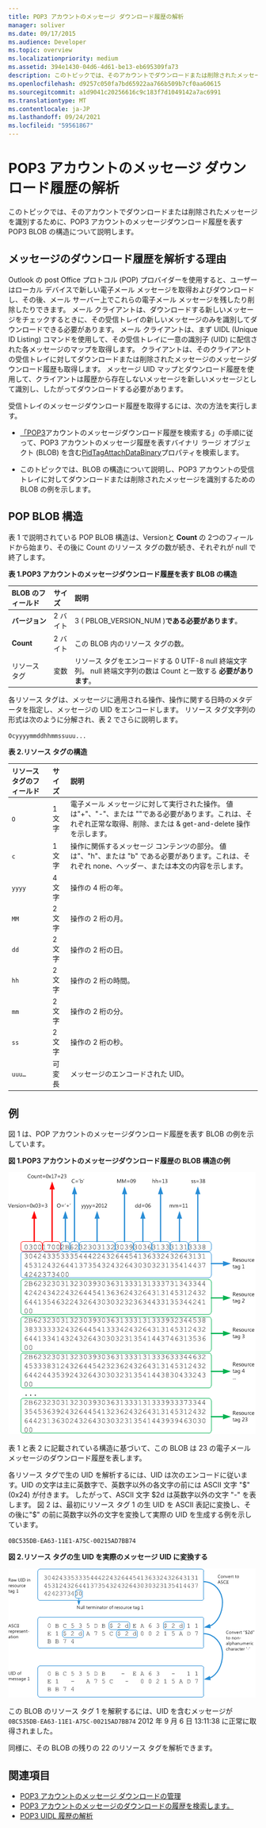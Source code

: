```yaml
---
title: POP3 アカウントのメッセージ ダウンロード履歴の解析
manager: soliver
ms.date: 09/17/2015
ms.audience: Developer
ms.topic: overview
ms.localizationpriority: medium
ms.assetid: 394e1430-04d6-4d61-be13-eb695309fa73
description: このトピックでは、そのアカウントでダウンロードまたは削除されたメッセージを識別するために、POP3 アカウントのメッセージダウンロード履歴を表す POP3 BLOB の構造について説明します。
ms.openlocfilehash: d9257c050fa7bd65922aa766b509b7cf0aa60615
ms.sourcegitcommit: a1d9041c20256616c9c183f7d1049142a7ac6991
ms.translationtype: MT
ms.contentlocale: ja-JP
ms.lasthandoff: 09/24/2021
ms.locfileid: "59561867"
---
```

# <a name="parsing-the-message-download-history-for-a-pop3-account"></a>POP3 アカウントのメッセージ ダウンロード履歴の解析

このトピックでは、そのアカウントでダウンロードまたは削除されたメッセージを識別するために、POP3 アカウントのメッセージダウンロード履歴を表す POP3 BLOB の構造について説明します。

<a name="OL15Con_AuxRef_ParsingMsgsHistory_WhyParseHistory"> </a>

## <a name="why-parse-the-message-download-history"></a>メッセージのダウンロード履歴を解析する理由

Outlook の post Office プロトコル (POP) プロバイダーを使用すると、ユーザーはローカル デバイスで新しい電子メール メッセージを取得およびダウンロードし、その後、メール サーバー上でこれらの電子メール メッセージを残したり削除したりできます。 メール クライアントは、ダウンロードする新しいメッセージをチェックするときに、その受信トレイの新しいメッセージのみを識別してダウンロードできる必要があります。 メール クライアントは、まず UIDL (Unique ID Listing) コマンドを使用して、その受信トレイに一意の識別子 (UID) に配信された各メッセージのマップを取得します。 クライアントは、そのクライアントの受信トレイに対してダウンロードまたは削除されたメッセージのメッセージダウンロード履歴も取得します。 メッセージ UID マップとダウンロード履歴を使用して、クライアントは履歴から存在しないメッセージを新しいメッセージとして識別し、したがってダウンロードする必要があります。
  
受信トレイのメッセージダウンロード履歴を取得するには、次の方法を実行します。
  
- [「POP3](locating-the-message-download-history-for-a-pop3-account.md)アカウントのメッセージダウンロード履歴を検索する」の手順に従って、POP3 アカウントのメッセージ履歴を表すバイナリ ラージ オブジェクト (BLOB) を含む[PidTagAttachDataBinary](https://msdn.microsoft.com/library/3b0a8b28-863e-4b96-a4c0-fdb8f40555b9%28Office.15%29.aspx)プロパティを検索します。 
    
- このトピックでは、BLOB の構造について説明し、POP3 アカウントの受信トレイに対してダウンロードまたは削除されたメッセージを識別するための BLOB の例を示します。

<a name="OL15Con_AuxRef_ParsingMsgsHistory_BLOBStructure"> </a>

## <a name="pop-blob-structure"></a>POP BLOB 構造

表 1 で説明されている POP BLOB 構造は、Versionと **Count** の 2つのフィールドから始まり、その後に Count のリソース タグの数が続き、それぞれが null で終了します。 
  
**表 1.POP3 アカウントのメッセージダウンロード履歴を表す BLOB の構造**

|**BLOB のフィールド**|**サイズ**|**説明**|
|:-----|:-----|:-----|
|**バージョン** <br/> |2 バイト  <br/> |3 ( PBLOB_VERSION_NUM )**である必要があります**。  <br/> |
|**Count** <br/> |2 バイト  <br/> |この BLOB 内のリソース タグの数。  <br/> |
|リソース タグ  <br/> |変数  <br/> |リソース タグをエンコードする 0 UTF-8 null 終端文字列。 null 終端文字列の数は Count と一致する **必要があります**。  <br/> |
   
各リソース タグは、メッセージに適用される操作、操作に関する日時のメタデータを指定し、メッセージの UID をエンコードします。 リソース タグ文字列の形式は次のように分解され、表 2 でさらに説明します。 
  
`Ocyyyymmddhhmmssuuu...`
  
**表 2.リソース タグの構造**

|**リソース タグのフィールド**|**サイズ**|**説明**|
|:-----|:-----|:-----|
| `O` <br/> |1 文字  <br/> |電子メール メッセージに対して実行された操作。 値は"+"、"-"、または ""である必要があります。これは、それぞれ正常な取得、削除、または &amp; get-and-delete 操作を示します。  <br/> |
| `c` <br/> |1 文字  <br/> |操作に関係するメッセージ コンテンツの部分。 値は"、"h"、または "b" である必要があります。これは、それぞれ none、ヘッダー、または本文の内容を示します。  <br/> |
| `yyyy` <br/> |4 文字  <br/> |操作の 4 桁の年。  <br/> |
| `MM` <br/> |2 文字  <br/> |操作の 2 桁の月。  <br/> |
| `dd` <br/> |2 文字  <br/> |操作の 2 桁の日。  <br/> |
| `hh` <br/> |2 文字  <br/> |操作の 2 桁の時間。  <br/> |
| `mm` <br/> |2 文字  <br/> |操作の 2 桁の分。  <br/> |
| `ss` <br/> |2 文字  <br/> |操作の 2 桁の秒。  <br/> |
| `uuu…` <br/> |可変長  <br/> |メッセージのエンコードされた UID。  <br/> |

<a name="OL15Con_AuxRef_ParsingMsgsHistory_Example"> </a>

## <a name="example"></a>例

図 1 は、POP アカウントのメッセージダウンロード履歴を表す BLOB の例を示しています。 
  
**図 1.POP3 アカウントのメッセージダウンロード履歴の BLOB 構造の例**

![POP3 アカウントのメッセージ ダウンロード履歴の BLOB](media/OL15Con_AuxRef_ParsingMsgsHistory_Blob.gif)
  
表 1 と表 2 に記載されている構造に基づいて、この BLOB は 23 の電子メール メッセージのダウンロード履歴を表します。
  
各リソース タグで生の UID を解析するには、UID は次のエンコードに従います。UID の文字は主に英数字で、英数字以外の各文字の前には ASCII 文字 "$" (0x24) が付きます。 したがって、ASCII 文字 $2d は英数字以外の文字 "-" を表します。 図 2 は、最初にリソース タグ 1 の生 UID を ASCII 表記に変換し、その後に"$" の前に英数字以外の文字を変換して実際の UID を生成する例を示しています。
  
`0BC535DB-EA63-11E1-A75C-00215AD7BB74`
  
**図 2.リソース タグの生 UID を実際のメッセージ UID に変換する**

![BLOB の生の UID から実際のメッセージ UID への変換](media/OL15Con_AuxRef_ParsingMsgsHistory_BlobRscTag.gif)
  
この BLOB のリソース タグ 1 を解釈するには、UID を含むメッセージが  `0BC535DB-EA63-11E1-A75C-00215AD7BB74` 2012 年 9 月 6 日 13:11:38 に正常に取得されました。 
  
同様に、その BLOB の残りの 22 のリソース タグを解析できます。
  
## <a name="see-also"></a>関連項目
<a name="OL15Con_AuxRef_ParsingMsgsHistory_AdditionalRsc"> </a>

- [POP3 アカウントのメッセージ ダウンロードの管理](managing-message-downloads-for-pop3-accounts.md)    
- [POP3 アカウントのメッセージのダウンロードの履歴を検索します。](locating-the-message-download-history-for-a-pop3-account.md)    
- [POP3 UIDL 履歴の解析](https://blogs.msdn.com/b/stephen_griffin/archive/2012/12/04/parsing-the-pop3-uidl-history.aspx)
    

